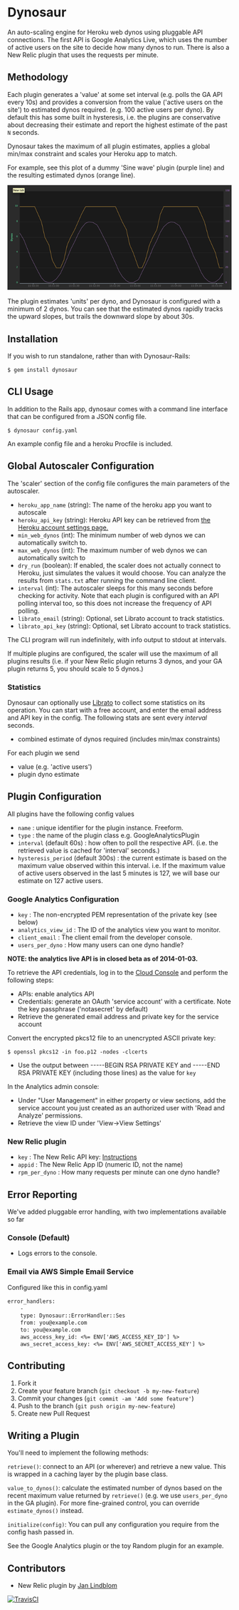 # Dynosaur

An auto-scaling engine for Heroku web dynos using pluggable API connections.
The first API is Google Analytics Live, which uses the number of active users
on the site to decide how many dynos to run. There is also a New Relic plugin
that uses the requests per minute.

## Methodology

Each plugin generates a 'value' at some set interval (e.g. polls the GA API
every 10s) and provides a conversion from the value ('active users on the site')
to estimated dynos required. (e.g. 100 active users per dyno). By default this
has some built in hysteresis, i.e.  the plugins are conservative about
decreasing their estimate and report the highest estimate of the past `N`
seconds.

Dynosaur takes the maximum of all plugin estimates, applies a global min/max
constraint and scales your Heroku app to match.

For example, see this plot of a dummy 'Sine wave' plugin (purple line) and the
resulting estimated dynos (orange line).

![Sine wave example](doc/hysteresis_640.png)

The plugin estimates 'units' per dyno,
and Dynosaur is configured with a minimum of 2 dynos. You can see that the
estimated dynos rapidly tracks the upward slopes, but trails the downward slope
by about 30s.

## Installation

If you wish to run standalone, rather than with Dynosaur-Rails:

    $ gem install dynosaur

## CLI Usage

In addition to the Rails app, dynosaur comes with a command line
interface that can be configured from a JSON config file.

    $ dynosaur config.yaml

An example config file and a heroku Procfile is included.

## Global Autoscaler Configuration

The 'scaler' section of the config file configures the main parameters of the
autoscaler.

 - `heroku_app_name` (string): The name of the heroku app you want to autoscale
 - `heroku_api_key` (string): Heroku API key can be retrieved from [the Heroku account settings page.](https://dashboard.heroku.com/account)
 - `min_web_dynos` (int): The minimum number of web dynos we can automatically switch
   to.
 - `max_web_dynos` (int): The maximum number of web dynos we can automatically switch
   to
 - `dry_run` (boolean): If enabled, the scaler does not actually connect to Heroku, just
        simulates the values it would choose. You can analyze the results from
        `stats.txt` after running the command line client.
 - `interval` (int): The autoscaler sleeps for this many seconds before checking for
        activity. Note that each plugin is configured with an API polling
        interval too, so this does not increase the frequency of API polling.
 - `librato_email` (string): Optional, set Librato account to track statistics.
 - `librato_api_key` (string): Optional, set Librato account to track
        statistics.

The CLI program will run indefinitely, with info output to stdout at intervals.

If multiple plugins are configured, the scaler will use the maximum of all
plugins results (i.e. if your New Relic plugin returns 3 dynos, and your GA plugin
returns 5, you should scale to 5 dynos.)

### Statistics

Dynosaur can optionally use [Librato](http://librato.com) to collect some
statistics on its operation. You can start with a free account, and enter the email address and API key in the config.
The following stats are sent every *interval* seconds.

 - combined estimate of dynos required (includes min/max constraints)

For each plugin we send

 - value (e.g. 'active users')
 - plugin dyno estimate

## Plugin Configuration

All plugins have the following config values

- `name` : unique identifier for the plugin instance. Freeform.
- `type` : the name of the plugin class e.g. GoogleAnalyticsPlugin
- `interval` (default 60s) : how often to poll the respective API. (i.e. the retrieved value
  is cached for 'interval' seconds.)
- `hysteresis_period` (default 300s) : the current estimate is based on the
  maximum value observed within this interval. i.e. If the maximum value of
  active users observed in the last 5 minutes is 127, we will base our estimate
  on 127 active users.

### Google Analytics Configuration

- `key` : The non-encrypted PEM representation of the private key (see below)
- `analytics_view_id` : The ID of the analytics view you want to monitor.
- `client_email` : The client email from the developer console.
- `users_per_dyno` : How many users can one dyno handle?

**NOTE: the analytics live API is in closed beta as of 2014-01-03.**

To retrieve the API credentials, log in to the [Cloud Console](https://cloud.google.com/console#/project) and perform the following steps:

- APIs: enable analytics API
- Credentials: generate an OAuth 'service account' with a certificate. Note the key passphrase ('notasecret' by
  default)
- Retrieve the generated email address and private key for the service account

Convert the encrypted pkcs12 file to an unencrypted ASCII private key:

    $ openssl pkcs12 -in foo.p12 -nodes -clcerts

- Use the output between -----BEGIN RSA PRIVATE KEY and -----END RSA PRIVATE KEY
  (including those lines) as the value for `key`

In the Analytics admin console:

- Under "User Management" in either property or view sections, add the service account you just created as an 
	authorized user with 'Read and Analyze' permissions.
- Retrieve the view ID under 'View->View Settings'

### New Relic plugin

- `key` : The New Relic API key: [Instructions](https://docs.newrelic.com/docs/features/api-key)
- `appid` : The New Relic App ID (numeric ID, not the name)
- `rpm_per_dyno` : How many requests per minute can one dyno handle?


## Error Reporting

We've added pluggable error handling, with two implementations available so far

### Console (Default)

- Logs errors to the console.

### Email via AWS Simple Email Service

Configured like this in config.yaml

    error_handlers:
        -
        type: Dynosaur::ErrorHandler::Ses
        from: you@example.com
        to: you@example.com
        aws_access_key_id: <%= ENV['AWS_ACCESS_KEY_ID'] %>
        aws_secret_access_key: <%= ENV['AWS_SECRET_ACCESS_KEY'] %>

## Contributing

1. Fork it
2. Create your feature branch (`git checkout -b my-new-feature`)
3. Commit your changes (`git commit -am 'Add some feature'`)
4. Push to the branch (`git push origin my-new-feature`)
5. Create new Pull Request

## Writing a Plugin

You'll need to implement the following methods:

`retrieve()`: connect to an API (or wherever) and retrieve a new value. This is
wrapped in a caching layer by the plugin base class.

`value_to_dynos()`: calculate the estimated number of dynos based on the recent
maximum value returned by `retrieve()` (e.g. we use `users_per_dyno` in the GA
plugin). For more fine-grained control, you can override `estimate_dynos()`
instead.

`initialize(config)`: You can pull any configuration you require from the config hash passed in.

See the Google Analytics plugin or the toy Random plugin for an example.

## Contributors

* New Relic plugin by [Jan Lindblom](https://github.com/janlindblom/dynosaur)



[![TravisCI](https://travis-ci.org/harrystech/dynosaur.png)](https://travis-ci.org/harrystech/dynosaur)
